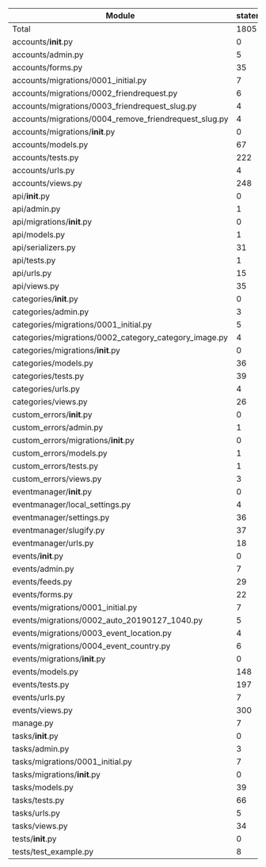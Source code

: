 |Module|statements|missing|excluded|coverage|
|--- |--- |--- |--- |--- |
|Total|1805|264|11|85%|
|accounts/__init__.py|0|0|0|100%|
|accounts/admin.py|5|0|0|100%|
|accounts/forms.py|35|0|0|100%|
|accounts/migrations/0001_initial.py|7|0|0|100%|
|accounts/migrations/0002_friendrequest.py|6|0|0|100%|
|accounts/migrations/0003_friendrequest_slug.py|4|0|0|100%|
|accounts/migrations/0004_remove_friendrequest_slug.py|4|0|0|100%|
|accounts/migrations/__init__.py|0|0|0|100%|
|accounts/models.py|67|20|0|70%|
|accounts/tests.py|222|0|9|100%|
|accounts/urls.py|4|0|0|100%|
|accounts/views.py|248|86|0|65%|
|api/__init__.py|0|0|0|100%|
|api/admin.py|1|0|0|100%|
|api/migrations/__init__.py|0|0|0|100%|
|api/models.py|1|0|0|100%|
|api/serializers.py|31|0|0|100%|
|api/tests.py|1|0|0|100%|
|api/urls.py|15|0|0|100%|
|api/views.py|35|0|0|100%|
|categories/__init__.py|0|0|0|100%|
|categories/admin.py|3|0|0|100%|
|categories/migrations/0001_initial.py|5|0|0|100%|
|categories/migrations/0002_category_category_image.py|4|0|0|100%|
|categories/migrations/__init__.py|0|0|0|100%|
|categories/models.py|36|1|0|97%|
|categories/tests.py|39|0|0|100%|
|categories/urls.py|4|0|0|100%|
|categories/views.py|26|4|0|85%|
|custom_errors/__init__.py|0|0|0|100%|
|custom_errors/admin.py|1|0|0|100%|
|custom_errors/migrations/__init__.py|0|0|0|100%|
|custom_errors/models.py|1|0|0|100%|
|custom_errors/tests.py|1|0|0|100%|
|custom_errors/views.py|3|0|0|100%|
|eventmanager/__init__.py|0|0|0|100%|
|eventmanager/local_settings.py|4|0|0|100%|
|eventmanager/settings.py|36|2|0|94%|
|eventmanager/slugify.py|37|11|0|70%|
|eventmanager/urls.py|18|0|0|100%|
|events/__init__.py|0|0|0|100%|
|events/admin.py|7|0|0|100%|
|events/feeds.py|29|0|0|100%|
|events/forms.py|22|0|0|100%|
|events/migrations/0001_initial.py|7|0|0|100%|
|events/migrations/0002_auto_20190127_1040.py|5|0|0|100%|
|events/migrations/0003_event_location.py|4|0|0|100%|
|events/migrations/0004_event_country.py|6|0|0|100%|
|events/migrations/__init__.py|0|0|0|100%|
|events/models.py|148|31|0|79%|
|events/tests.py|197|1|0|99%|
|events/urls.py|7|0|0|100%|
|events/views.py|300|93|0|69%|
|manage.py|7|0|2|100%|
|tasks/__init__.py|0|0|0|100%|
|tasks/admin.py|3|0|0|100%|
|tasks/migrations/0001_initial.py|7|0|0|100%|
|tasks/migrations/__init__.py|0|0|0|100%|
|tasks/models.py|39|9|0|77%|
|tasks/tests.py|66|0|0|100%|
|tasks/urls.py|5|0|0|100%|
|tasks/views.py|34|6|0|82%|
|tests/__init__.py|0|0|0|100%|
|tests/test_example.py|8|0|0|100%|

